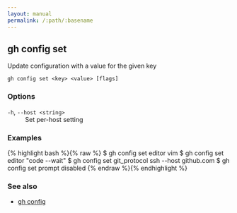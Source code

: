 ```yaml
---
layout: manual
permalink: /:path/:basename
---
```


## gh config set

Update configuration with a value for the given key

```
gh config set <key> <value> [flags]
```

### Options


<dl class="flags">
	<dt><code>-h</code>, <code>--host &lt;string&gt;</code></dt>
	<dd>Set per-host setting</dd>
</dl>


### Examples

{% highlight bash %}{% raw %}
$ gh config set editor vim
$ gh config set editor "code --wait"
$ gh config set git_protocol ssh --host github.com
$ gh config set prompt disabled
{% endraw %}{% endhighlight %}

### See also

* [gh config](./gh_config)
